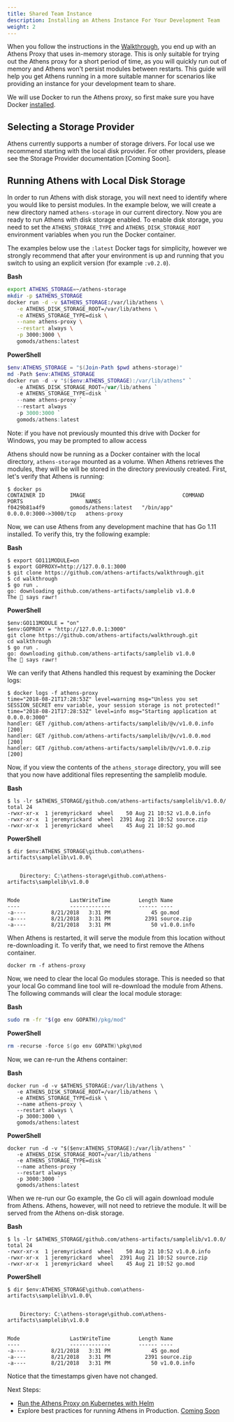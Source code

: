 ```yaml
---
title: Shared Team Instance
description: Installing an Athens Instance For Your Development Team
weight: 2
---
```


When you follow the instructions in the [Walkthrough](/walkthrough), you end up with an Athens Proxy that uses in-memory storage. This is only suitable for trying out the Athens proxy for a short period of time, as you will quickly run out of memory and Athens won't persist modules between restarts. This guide will help you get Athens running in a more suitable manner for scenarios like providing an instance for your development team to share.

We will use Docker to run the Athens proxy, so first make sure you have Docker [installed](https://docs.docker.com/install/).

## Selecting a Storage Provider

Athens currently supports a number of storage drivers. For local use we recommend starting with the local disk provider. For other providers, please see the Storage Provider documentation [Coming Soon].

## Running Athens with Local Disk Storage

In order to run Athens with disk storage, you will next need to identify where you would like to persist modules. In the example below, we will create a new directory named `athens-storage` in our current directory.  Now you are ready to run Athens with disk storage enabled. To enable disk storage, you need to set the `ATHENS_STORAGE_TYPE` and `ATHENS_DISK_STORAGE_ROOT` environment variables when you run the Docker container.

The examples below use the `:latest` Docker tags for simplicity, however we strongly recommend that after your environment is up and running that you switch to using
an explicit version (for example `:v0.2.0`).

**Bash**
```bash
export ATHENS_STORAGE=~/athens-storage
mkdir -p $ATHENS_STORAGE
docker run -d -v $ATHENS_STORAGE:/var/lib/athens \
   -e ATHENS_DISK_STORAGE_ROOT=/var/lib/athens \
   -e ATHENS_STORAGE_TYPE=disk \
   --name athens-proxy \
   --restart always \
   -p 3000:3000 \
   gomods/athens:latest
```

**PowerShell**
```PowerShell
$env:ATHENS_STORAGE = "$(Join-Path $pwd athens-storage)"
md -Path $env:ATHENS_STORAGE
docker run -d -v "$($env:ATHENS_STORAGE):/var/lib/athens" `
   -e ATHENS_DISK_STORAGE_ROOT=/var/lib/athens `
   -e ATHENS_STORAGE_TYPE=disk `
   --name athens-proxy `
   --restart always `
   -p 3000:3000 `
   gomods/athens:latest
```

Note: if you have not previously mounted this drive with Docker for Windows, you may be prompted to allow access

Athens should now be running as a Docker container with the local directory, `athens-storage` mounted as a volume. When Athens retrieves the modules, they will be will be stored in the directory previously created. First, let's verify that Athens is running:

```console
$ docker ps
CONTAINER ID        IMAGE                               COMMAND           PORTS                    NAMES
f0429b81a4f9        gomods/athens:latest   "/bin/app"        0.0.0.0:3000->3000/tcp   athens-proxy
```

Now, we can use Athens from any development machine that has Go 1.11 installed. To verify this, try the following example:

**Bash**
```console
$ export GO111MODULE=on
$ export GOPROXY=http://127.0.0.1:3000
$ git clone https://github.com/athens-artifacts/walkthrough.git
$ cd walkthrough
$ go run .
go: downloading github.com/athens-artifacts/samplelib v1.0.0
The 🦁 says rawr!
```


**PowerShell**
```console
$env:GO111MODULE = "on"
$env:GOPROXY = "http://127.0.0.1:3000"
git clone https://github.com/athens-artifacts/walkthrough.git
cd walkthrough
$ go run .
go: downloading github.com/athens-artifacts/samplelib v1.0.0
The 🦁 says rawr!
```

We can verify that Athens handled this request by examining the Docker logs:

```console
$ docker logs -f athens-proxy
time="2018-08-21T17:28:53Z" level=warning msg="Unless you set SESSION_SECRET env variable, your session storage is not protected!"
time="2018-08-21T17:28:53Z" level=info msg="Starting application at 0.0.0.0:3000"
handler: GET /github.com/athens-artifacts/samplelib/@v/v1.0.0.info [200]
handler: GET /github.com/athens-artifacts/samplelib/@v/v1.0.0.mod [200]
handler: GET /github.com/athens-artifacts/samplelib/@v/v1.0.0.zip [200]
```

Now, if you view the contents of the `athens_storage` directory, you will see that you now have additional files representing the samplelib module.

**Bash**
```console
$ ls -lr $ATHENS_STORAGE/github.com/athens-artifacts/samplelib/v1.0.0/
total 24
-rwxr-xr-x  1 jeremyrickard  wheel    50 Aug 21 10:52 v1.0.0.info
-rwxr-xr-x  1 jeremyrickard  wheel  2391 Aug 21 10:52 source.zip
-rwxr-xr-x  1 jeremyrickard  wheel    45 Aug 21 10:52 go.mod
```

**PowerShell**
```console
$ dir $env:ATHENS_STORAGE\github.com\athens-artifacts\samplelib\v1.0.0\


    Directory: C:\athens-storage\github.com\athens-artifacts\samplelib\v1.0.0


Mode                LastWriteTime         Length Name
----                -------------         ------ ----
-a----        8/21/2018   3:31 PM             45 go.mod
-a----        8/21/2018   3:31 PM           2391 source.zip
-a----        8/21/2018   3:31 PM             50 v1.0.0.info
```

When Athens is restarted, it will serve the module from this location without re-downloading it. To verify that, we need to first remove the Athens container.

```console
docker rm -f athens-proxy
```

Now, we need to clear the local Go modules storage. This is needed so that your local Go command line tool will re-download the module from Athens. The following commands will clear the local module storage:

**Bash**
```bash
sudo rm -fr "$(go env GOPATH)/pkg/mod"
```

**PowerShell**
```powershell
rm -recurse -force $(go env GOPATH)\pkg\mod
```

Now, we can re-run the Athens container:

**Bash**
```console
docker run -d -v $ATHENS_STORAGE:/var/lib/athens \
   -e ATHENS_DISK_STORAGE_ROOT=/var/lib/athens \
   -e ATHENS_STORAGE_TYPE=disk \
   --name athens-proxy \
   --restart always \
   -p 3000:3000 \
   gomods/athens:latest
```

**PowerShell**
```console
docker run -d -v "$($env:ATHENS_STORAGE):/var/lib/athens" `
   -e ATHENS_DISK_STORAGE_ROOT=/var/lib/athens `
   -e ATHENS_STORAGE_TYPE=disk `
   --name athens-proxy `
   --restart always `
   -p 3000:3000 `
   gomods/athens:latest
```

When we re-run our Go example, the Go cli will again download module from Athens. Athens, however, will not need to retrieve the module. It will be served from the Athens on-disk storage.

**Bash**
```console
$ ls -lr $ATHENS_STORAGE/github.com/athens-artifacts/samplelib/v1.0.0/
total 24
-rwxr-xr-x  1 jeremyrickard  wheel    50 Aug 21 10:52 v1.0.0.info
-rwxr-xr-x  1 jeremyrickard  wheel  2391 Aug 21 10:52 source.zip
-rwxr-xr-x  1 jeremyrickard  wheel    45 Aug 21 10:52 go.mod
```

**PowerShell**
```console
$ dir $env:ATHENS_STORAGE\github.com\athens-artifacts\samplelib\v1.0.0\


    Directory: C:\athens-storage\github.com\athens-artifacts\samplelib\v1.0.0


Mode                LastWriteTime         Length Name
----                -------------         ------ ----
-a----        8/21/2018   3:31 PM             45 go.mod
-a----        8/21/2018   3:31 PM           2391 source.zip
-a----        8/21/2018   3:31 PM             50 v1.0.0.info
```

Notice that the timestamps given have not changed.

Next Steps:

* [Run the Athens Proxy on Kubernetes with Helm](/install/install-on-kubernetes)
* Explore best practices for running Athens in Production. [Coming Soon](https://github.com/gomods/athens/issues/531)
